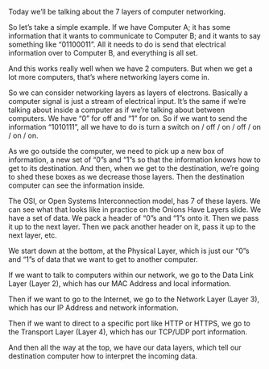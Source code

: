 Today we’ll be talking about the 7 layers of computer networking.

So let’s take a simple example.  If we have Computer A; it has some information that it wants to communicate to Computer B; and it wants to say something like “01100011”.  All it needs to do is send that electrical information over to Computer B, and everything is all set.

And this works really well when we have 2 computers. But when we get a lot more computers, that’s where networking layers come in.

So we can consider networking layers as layers of electrons.  Basically a computer signal is just a stream of electrical input.  It’s the same if we’re talking about inside a computer as if we’re talking about between computers.  We have “0” for off and “1” for on.  So if we want to send the information “1010111”, all we have to do is turn a switch on / off / on / off / on / on / on.

As we go outside the computer, we need to pick up a new box of information, a new set of “0”s and “1”s so that the information knows how to get to its destination.  And then, when we get to the destination, we’re going to shed these boxes as we decrease those layers.  Then the destination computer can see the information inside.

The OSI, or Open Systems Interconnection model, has 7 of these layers.  We can see what that looks like in practice on the Onions Have Layers slide.  We have a set of data.  We pack a header of “0”s and “1”s onto it.  Then we pass it up to the next layer.  Then we pack another header on it, pass it up to the next layer, etc.

We start down at the bottom, at the Physical Layer, which is just our “0”s and “1”s of data that we want to get to another computer.

If we want to talk to computers within our network, we go to the Data Link Layer (Layer 2), which has our MAC Address and local information.

Then if we want to go to the Internet, we go to the Network Layer (Layer 3), which has our IP Address and network information.

Then if we want to direct to a specific port like HTTP or HTTPS, we go to the Transport Layer (Layer 4), which has our TCP/UDP port information.

And then all the way at the top, we have our data layers, which tell our destination computer how to interpret the incoming data.